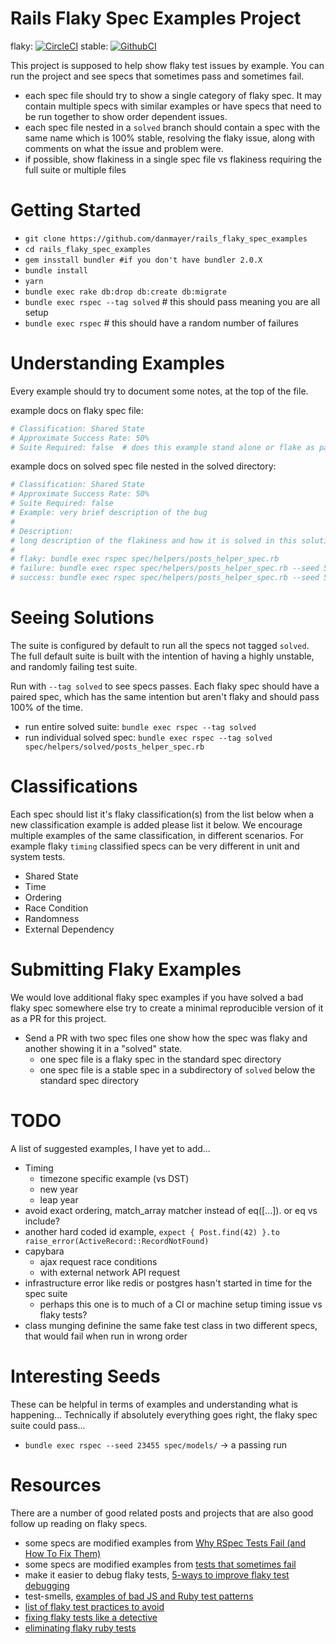 # Rails Flaky Spec Examples Project

flaky: [![CircleCI](https://circleci.com/gh/danmayer/rails_flaky_spec_examples.svg?style=svg)](https://circleci.com/gh/danmayer/rails_flaky_spec_examples) 
stable:  [![GithubCI](https://github.com/danmayer/rails_flaky_spec_examples/workflows/CI/badge.svg)](https://github.com/danmayer/rails_flaky_spec_examples/actions)


This project is supposed to help show flaky test issues by example. You can run the project and see specs that sometimes pass and sometimes fail. 

* each spec file should try to show a single category of flaky spec. It may contain multiple specs with similar examples or have specs that need to be run together to show order dependent issues.
* each spec file nested in a `solved` branch should contain a spec with the same name which is 100% stable, resolving the flaky issue, along with comments on what the issue and problem were.
* if possible, show flakiness in a single spec file vs flakiness requiring the full suite or multiple files

# Getting Started

* `git clone https://github.com/danmayer/rails_flaky_spec_examples`
* `cd rails_flaky_spec_examples`
* `gem insstall bundler #if you don't have bundler 2.0.X`
* `bundle install`
* `yarn`
* `bundle exec rake db:drop db:create db:migrate`
* `bundle exec rspec --tag solved`  # this should pass meaning you are all setup
* `bundle exec rspec` # this should have a random number of failures

# Understanding Examples

Every example should try to document some notes, at the top of the file.

example docs on flaky spec file:

```ruby
# Classification: Shared State
# Approximate Success Rate: 50%
# Suite Required: false  # does this example stand alone or flake as part of a suite
```

example docs on solved spec file nested in the solved directory:

```ruby
# Classification: Shared State
# Approximate Success Rate: 50%
# Suite Required: false
# Example: very brief description of the bug
#
# Description:
# long description of the flakiness and how it is solved in this solution.
#
# flaky: bundle exec rspec spec/helpers/posts_helper_spec.rb
# failure: bundle exec rspec spec/helpers/posts_helper_spec.rb --seed 52493
# success: bundle exec rspec spec/helpers/posts_helper_spec.rb --seed 52496
```

# Seeing Solutions

The suite is configured by default to run all the specs not tagged `solved`. The full default suite is built with the intention of having a highly unstable, and randomly failing test suite.

Run with `--tag solved` to see specs passes. Each flaky spec should have a paired spec, which has the same intention but aren't flaky and should pass 100% of the time.

* run entire solved suite: `bundle exec rspec --tag solved`
* run individual solved spec: `bundle exec rspec --tag solved spec/helpers/solved/posts_helper_spec.rb`

# Classifications

Each spec should list it's flaky classification(s) from the list below when a new classification example is added please list it below. We encourage multiple examples of the same classification, in different scenarios. For example flaky `timing` classified specs can be very different in unit and system tests.

* Shared State
* Time
* Ordering
* Race Condition
* Randomness
* External Dependency

# Submitting Flaky Examples

We would love additional flaky spec examples if you have solved a bad flaky spec somewhere else try to create a minimal reproducible version of it as a PR for this project.

* Send a PR with two spec files one show how the spec was flaky and another showing it in a "solved" state.
	* one spec file is a flaky spec in the standard spec directory
	* one spec file is a stable spec in a subdirectory of `solved` below the standard spec directory

# TODO

A list of suggested examples, I have yet to add...

* Timing
	* timezone specific example (vs DST)
	* new year
	* leap year 
* avoid exact ordering, match_array matcher instead of eq([...]). or eq vs include?
* another hard coded id example, `expect { Post.find(42) }.to raise_error(ActiveRecord::RecordNotFound)`
* capybara
   * ajax request race conditions
   * with external network API request
* infrastructure error like redis or postgres hasn't started in time for the spec suite
    * perhaps this one is to much of a CI or machine setup timing issue vs flaky tests?  
* class munging definine the same fake test class in two different specs, that would fail when run in wrong order

# Interesting Seeds

These can be helpful in terms of examples and understanding what is happening... Technically if absolutely everything goes right, the flaky spec suite could pass...

* `bundle exec rspec --seed 23455 spec/models/` -> a passing run

# Resources

There are a number of good related posts and projects that are also good follow up reading on flaky specs.

* some specs are modified examples from [Why RSpec Tests Fail (and How To Fix Them)](https://medium.com/better-programming/why-rspec-tests-fail-and-how-to-fix-them-402f1c7dce16)
* some specs are modified examples from [tests that sometimes fail](https://samsaffron.com/archive/2019/05/15/tests-that-sometimes-fail)
* make it easier to debug flaky tests, [5-ways to improve flaky test debugging](https://building.buildkite.com/5-ways-weve-improved-flakey-test-debugging-4b3cfb9f27c8)
* test-smells, [examples of bad JS and Ruby test patterns](https://github.com/testdouble/test-smells)
* [list of flaky test practices to avoid](https://github.com/evilmartians/terraforming-rails/blob/master/guides/flaky.md)
* [fixing flaky tests like a detective](https://sonja.codes/fixing-flaky-tests-like-a-detective)
* [eliminating flaky ruby tests](https://engineering.gusto.com/eliminating-flaky-ruby-tests/)